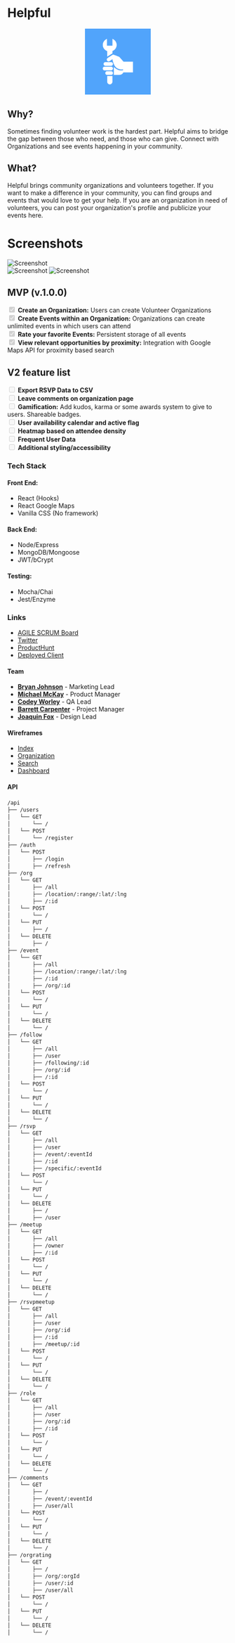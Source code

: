 # Helpful

<div align="center"><img src="./public/ico.png" width="150px" /></div>

## Why?

Sometimes finding volunteer work is the hardest part. Helpful aims to bridge the gap between those who need, and those who can give. Connect with Organizations and see events happening in your community.

## What?

Helpful brings community organizations and volunteers together. If you want to make a difference in your community, you can find groups and events that would love to get your help. If you are an organization in need of volunteers, you can post your organization's profile and publicize your events here.

# Screenshots

![Screenshot](https://i.imgur.com/Wuw5NK0.png)  
![Screenshot](https://i.imgur.com/OsTCHB2.png) 
![Screenshot](https://i.imgur.com/R66SQTU.png)

## MVP (v.1.0.0)

<input type="checkbox" disabled checked /> **Create an Organization:** Users can create Volunteer Organizations  
<input type="checkbox" disabled checked /> **Create Events within an Organization:** Organizations can create unlimited events in which users can attend  
<input type="checkbox" disabled checked /> **Rate your favorite Events:** Persistent storage of all events  
<input type="checkbox" disabled checked /> **View relevant opportunities by proximity:** Integration with Google Maps API for proximity based search

## V2 feature list

<input type="checkbox" disabled /> **Export RSVP Data to CSV**  
<input type="checkbox" disabled /> **Leave comments on organization page**  
<input type="checkbox" disabled /> **Gamification:** Add kudos, karma or some awards system to give to users. Shareable badges.  
<input type="checkbox" disabled /> **User availability calendar and active flag**  
<input type="checkbox" disabled /> **Heatmap based on attendee density**  
<input type="checkbox" disabled /> **Frequent User Data**  
<input type="checkbox" disabled /> **Additional styling/accessibility**

### Tech Stack

#### Front End:

-   React (Hooks)
-   React Google Maps
-   Vanilla CSS (No framework)

#### Back End:

-   Node/Express
-   MongoDB/Mongoose
-   JWT/bCrypt

#### Testing:

-   Mocha/Chai
-   Jest/Enzyme

### Links

-   [AGILE SCRUM Board](https://trello.com/b/V23l3j4r/brogrammers)
-   [Twitter](https://twitter.com/Helpful13851836)
-   [ProductHunt](https://www.producthunt.com/posts/helpfull)
-   [Deployed Client](https://helpful-client.herokuapp.com)

#### Team

-   **[Bryan Johnson](https://github.com/Fantosism)** - Marketing Lead
-   **[Michael McKay](https://github.com/mamckay)** - Product Manager
-   **[Codey Worley](https://github.com/CodeyWorley)** - QA Lead
-   **[Barrett Carpenter](https://github.com/carpenter-js)** - Project Manager
-   **[Joaquin Fox](https://github.com/joaquinfox)** - Design Lead

#### Wireframes

-   [Index](./html-wireframes/index.html)
-   [Organization](./html-wireframes/organization.html)
-   [Search](./html-wireframes/search.html)
-   [Dashboard](./html-wireframes/dashboard.html)

#### API

```
/api
├── /users
│   └── GET
│       └── /
│   └── POST
│       └── /register
├── /auth
│   └── POST
│       ├── /login
│       ├── /refresh
├── /org
│   └── GET
│       ├── /all
│       ├── /location/:range/:lat/:lng
│       ├── /:id
│   └── POST
│       └── /
│   └── PUT
│       ├── /
│   └── DELETE
│       ├── /
├── /event
│   └── GET
│       ├── /all
│       ├── /location/:range/:lat/:lng
│       ├── /:id
│       ├── /org/:id
│   └── POST
│       └── /
│   └── PUT
│       └── /
│   └── DELETE
│       └── /
├── /follow
│   └── GET
│       ├── /all
│       ├── /user
│       ├── /following/:id
│       ├── /org/:id
│       ├── /:id
│   └── POST
│       └── /
│   └── PUT
│       └── /
│   └── DELETE
│       └── /
├── /rsvp
│   └── GET
│       ├── /all
│       ├── /user
│       ├── /event/:eventId
│       ├── /:id
│       ├── /specific/:eventId
│   └── POST
│       └── /
│   └── PUT
│       └── /
│   └── DELETE
│       ├── /
│       ├── /user
├── /meetup
│   └── GET
│       ├── /all
│       ├── /owner
│       ├── /:id
│   └── POST
│       └── /
│   └── PUT
│       └── /
│   └── DELETE
│       └── /
├── /rsvpmeetup
│   └── GET
│       ├── /all
│       ├── /user
│       ├── /org/:id
│       ├── /:id
│       ├── /meetup/:id
│   └── POST
│       └── /
│   └── PUT
│       └── /
│   └── DELETE
│       └── /
├── /role
│   └── GET
│       ├── /all
│       ├── /user
│       ├── /org/:id
│       ├── /:id
│   └── POST
│       └── /
│   └── PUT
│       └── /
│   └── DELETE
│       └── /
├── /comments
│   └── GET
│       ├── /
│       ├── /event/:eventId
│       ├── /user/all
│   └── POST
│       └── /
│   └── PUT
│       └── /
│   └── DELETE
│       └── /
├── /orgrating
│   └── GET
│       ├── /
│       ├── /org/:orgId
│       ├── /user/:id
│       ├── /user/all
│   └── POST
│       └── /
│   └── PUT
│       └── /
│   └── DELETE
│       └── /
```
